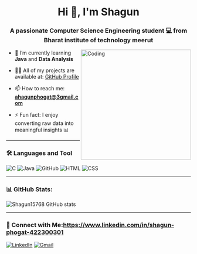 <h1 align="center">Hi 👋, I'm Shagun</h1>
<h3 align="center">A passionate Computer Science Engineering student 💻 from Bharat institute of technology meerut </h3>

<img align="right" alt="Coding" width="300" src="https://media.giphy.com/media/qgQUggAC3Pfv687qPC/giphy.gif" />

- 🌱 I’m currently learning **Java** and **Data Analysis**

- 👨‍💻 All of my projects are available at: [GitHub Profile](https://github.com/shagunphogat)

- 📫 How to reach me: **ahagunphogat@3gmail.com**

- ⚡ Fun fact: I enjoy converting raw data into meaningful insights 📊

---

### 🛠️ Languages and Tool 
![C](https://img.shields.io/badge/C-00599C?style=for-the-badge&logo=c&logoColor=white)
![Java](https://img.shields.io/badge/Java-red?style=for-the-badge&logo=java&logoColor=white) 
![GitHub](https://img.shields.io/badge/GitHub-black?style=for-the-badge&logo=github&logoColor=white)
![HTML](https://img.shields.io/badge/HTML5-E34F26?style=for-the-badge&logo=html5&logoColor=white)
![CSS](https://img.shields.io/badge/CSS3-1572B6?style=for-the-badge&logo=css3&logoColor=white)


---

### 📊 GitHub Stats:

![Shagun15768 GitHub stats](https://github-readme-stats.vercel.app/api?username=shagun15768&show_icons=true&theme=tokyonight)

---

### 🔗 Connect with Me:https://www.linkedin.com/in/shagun-phogat-422300301
[![LinkedIn](https://img.shields.io/badge/LinkedIn-blue?style=for-the-badge&logo=linkedin&logoColor=white)](https://www.linkedin.com/in/YOUR-USERNAMEhttps://www.linkedin.com/in/shagun-phogat-422300301/)
[![Gmail](https://img.shields.io/badge/Gmail-red?style=for-the-badge&logo=gmail&logoColor=white)](mailto:ahagunphogat@3gmail.com)
